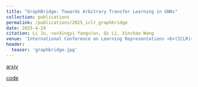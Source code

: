 ```yaml
---
title: "GraphBridge: Towards Arbitrary Transfer Learning in GNNs"
collection: publications
permalink: /publications/2025_iclr_graphbridge
date: 2025-4-24
citation: Li Ju, <u>Xingyi Yang</u>, Qi Li, Xinchao Wang
venue: 'International Conference on Learning Representations <b>(ICLR)</b>'
header:
  teaser: 'graphbridge.jpg'
---
```


[arxiv](https://www.arxiv.org/abs/2502.19252)

[code](https://github.com/jujulili888/GraphBridge)

